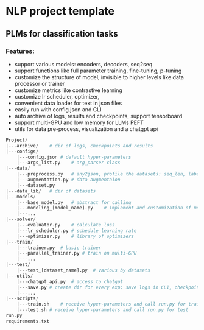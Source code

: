 # NLP project template

## PLMs for classification tasks

### Features:

- support various models: encoders, decoders, seq2seq
- support functions like full parameter training, fine-tuning, p-tuning
- customize the structure of model, invisible to higher levels like data processor or trainer
- customize metrics like contrastive learning
- customize lr scheduler, optimizer,
- convenient data loader for text in json files
- easily run with config.json and CLI
- auto archive of logs, results and checkpoints, support tensorboard
- support multi-GPU and low memory for LLMs PEFT
- utils for data pre-process, visualization and a chatgpt api

```python
Project/
|---archive/	# dir of logs, checkpoints and results
|---configs/
	|---config.json	# default hyper-parameters
    |---args_list.py	# arg_parser class
|---data/
	|---preprocess.py	# any2json, profile the datasets: seq_len, labels 
    |---augmentation.py	# data augmentaion
	|---dataset.py
|---data_lib/	# dir of datasets
|---models/
	|---base_model.py	# abstract for calling 
    |---modeling_[model_name].py	# implement and customization of models
    |---...
|---solver/
    |---evaluator.py	# calculate loss
    |---lr_scheduler.py	# schedule learning rate
    |---optimizer.py	# library of optimizers
|---train/
	|---trainer.py	# basic trainer
	|---parallel_trainer.py	# train on multi-GPU
	|---...
|---test/
	|---test_[dataset_name].py	# various by datasets
|---utils/
	|---chatgpt_api.py	# access to chatgpt
    |---save.py	# create dir for every exp; save logs in CLI, checkpoints and tensorboard files
    |---...
|---scripts/
	|---train.sh	# receive hyper-parameters and call run.py for training
	|---test.sh	# receive hyper-parameters and call run.py for test
run.py
requirements.txt
```
